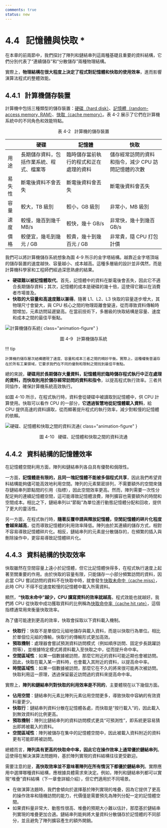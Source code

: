 ```yaml
---
comments: true
status: new
---
```


# 4.4 &nbsp; 記憶體與快取 *

在本章的前兩節中，我們探討了陣列和鏈結串列這兩種基礎且重要的資料結構，它們分別代表了“連續儲存”和“分散儲存”兩種物理結構。

實際上，**物理結構在很大程度上決定了程式對記憶體和快取的使用效率**，進而影響演算法程式的整體效能。

## 4.4.1 &nbsp; 計算機儲存裝置

計算機中包括三種類型的儲存裝置：<u>硬碟（hard disk）</u>、<u>記憶體（random-access memory, RAM）</u>、<u>快取（cache memory）</u>。表 4-2 展示了它們在計算機系統中的不同角色和效能特點。

<p align="center"> 表 4-2 &nbsp; 計算機的儲存裝置 </p>

<div class="center-table" markdown>

|        | 硬碟                                     | 記憶體                                   | 快取                                              |
| ------ | ---------------------------------------- | -------------------------------------- | ------------------------------------------------- |
| 用途   | 長期儲存資料，包括作業系統、程式、檔案等 | 臨時儲存當前執行的程式和正在處理的資料 | 儲存經常訪問的資料和指令，減少 CPU 訪問記憶體的次數 |
| 易失性 | 斷電後資料不會丟失                       | 斷電後資料會丟失                       | 斷電後資料會丟失                                  |
| 容量   | 較大，TB 級別                            | 較小，GB 級別                          | 非常小，MB 級別                                   |
| 速度   | 較慢，幾百到幾千 MB/s                    | 較快，幾十 GB/s                        | 非常快，幾十到幾百 GB/s                           |
| 價格   | 較便宜，幾毛到幾元 / GB                  | 較貴，幾十到幾百元 / GB                | 非常貴，隨 CPU 打包計價                           |

</div>

我們可以將計算機儲存系統想象為圖 4-9 所示的金字塔結構。越靠近金字塔頂端的儲存裝置的速度越快、容量越小、成本越高。這種多層級的設計並非偶然，而是計算機科學家和工程師們經過深思熟慮的結果。

- **硬碟難以被記憶體取代**。首先，記憶體中的資料在斷電後會丟失，因此它不適合長期儲存資料；其次，記憶體的成本是硬碟的幾十倍，這使得它難以在消費者市場普及。
- **快取的大容量和高速度難以兼得**。隨著 L1、L2、L3 快取的容量逐步增大，其物理尺寸會變大，與 CPU 核心之間的物理距離會變遠，從而導致資料傳輸時間增加，元素訪問延遲變高。在當前技術下，多層級的快取結構是容量、速度和成本之間的最佳平衡點。

![計算機儲存系統](ram_and_cache.assets/storage_pyramid.png){ class="animation-figure" }

<p align="center"> 圖 4-9 &nbsp; 計算機儲存系統 </p>

!!! tip

    計算機的儲存層次結構體現了速度、容量和成本三者之間的精妙平衡。實際上，這種權衡普遍存在於所有工業領域，它要求我們在不同的優勢和限制之間找到最佳平衡點。

總的來說，**硬碟用於長期儲存大量資料，記憶體用於臨時儲存程式執行中正在處理的資料，而快取則用於儲存經常訪問的資料和指令**，以提高程式執行效率。三者共同協作，確保計算機系統高效執行。

如圖 4-10 所示，在程式執行時，資料會從硬碟中被讀取到記憶體中，供 CPU 計算使用。快取可以看作 CPU 的一部分，**它透過智慧地從記憶體載入資料**，給 CPU 提供高速的資料讀取，從而顯著提升程式的執行效率，減少對較慢的記憶體的依賴。

![硬碟、記憶體和快取之間的資料流通](ram_and_cache.assets/computer_storage_devices.png){ class="animation-figure" }

<p align="center"> 圖 4-10 &nbsp; 硬碟、記憶體和快取之間的資料流通 </p>

## 4.4.2 &nbsp; 資料結構的記憶體效率

在記憶體空間利用方面，陣列和鏈結串列各自具有優勢和侷限性。

一方面，**記憶體是有限的，且同一塊記憶體不能被多個程式共享**，因此我們希望資料結構能夠儘可能高效地利用空間。陣列的元素緊密排列，不需要額外的空間來儲存鏈結串列節點間的引用（指標），因此空間效率更高。然而，陣列需要一次性分配足夠的連續記憶體空間，這可能導致記憶體浪費，陣列擴容也需要額外的時間和空間成本。相比之下，鏈結串列以“節點”為單位進行動態記憶體分配和回收，提供了更大的靈活性。

另一方面，在程式執行時，**隨著反覆申請與釋放記憶體，空閒記憶體的碎片化程度會越來越高**，從而導致記憶體的利用效率降低。陣列由於其連續的儲存方式，相對不容易導致記憶體碎片化。相反，鏈結串列的元素是分散儲存的，在頻繁的插入與刪除操作中，更容易導致記憶體碎片化。

## 4.4.3 &nbsp; 資料結構的快取效率

快取雖然在空間容量上遠小於記憶體，但它比記憶體快得多，在程式執行速度上起著至關重要的作用。由於快取的容量有限，只能儲存一小部分頻繁訪問的資料，因此當 CPU 嘗試訪問的資料不在快取中時，就會發生<u>快取未命中（cache miss）</u>，此時 CPU 不得不從速度較慢的記憶體中載入所需資料。

顯然，**“快取未命中”越少，CPU 讀寫資料的效率就越高**，程式效能也就越好。我們將 CPU 從快取中成功獲取資料的比例稱為<u>快取命中率（cache hit rate）</u>，這個指標通常用來衡量快取效率。

為了儘可能達到更高的效率，快取會採取以下資料載入機制。

- **快取行**：快取不是單個位元組地儲存與載入資料，而是以快取行為單位。相比於單個位元組的傳輸，快取行的傳輸形式更加高效。
- **預取機制**：處理器會嘗試預測資料訪問模式（例如順序訪問、固定步長跳躍訪問等），並根據特定模式將資料載入至快取之中，從而提升命中率。
- **空間區域性**：如果一個數據被訪問，那麼它附近的資料可能近期也會被訪問。因此，快取在載入某一資料時，也會載入其附近的資料，以提高命中率。
- **時間區域性**：如果一個數據被訪問，那麼它在不久的將來很可能再次被訪問。快取利用這一原理，透過保留最近訪問過的資料來提高命中率。

實際上，**陣列和鏈結串列對快取的利用效率是不同的**，主要體現在以下幾個方面。

- **佔用空間**：鏈結串列元素比陣列元素佔用空間更多，導致快取中容納的有效資料量更少。
- **快取行**：鏈結串列資料分散在記憶體各處，而快取是“按行載入”的，因此載入到無效資料的比例更高。
- **預取機制**：陣列比鏈結串列的資料訪問模式更具“可預測性”，即系統更容易猜出即將被載入的資料。
- **空間區域性**：陣列被儲存在集中的記憶體空間中，因此被載入資料附近的資料更有可能即將被訪問。

總體而言，**陣列具有更高的快取命中率，因此它在操作效率上通常優於鏈結串列**。這使得在解決演算法問題時，基於陣列實現的資料結構往往更受歡迎。

需要注意的是，**高快取效率並不意味著陣列在所有情況下都優於鏈結串列**。實際應用中選擇哪種資料結構，應根據具體需求來決定。例如，陣列和鏈結串列都可以實現“堆疊”資料結構（下一章會詳細介紹），但它們適用於不同場景。

- 在做演算法題時，我們會傾向於選擇基於陣列實現的堆疊，因為它提供了更高的操作效率和隨機訪問的能力，代價僅是需要預先為陣列分配一定的記憶體空間。
- 如果資料量非常大、動態性很高、堆疊的預期大小難以估計，那麼基於鏈結串列實現的堆疊更加合適。鏈結串列能夠將大量資料分散儲存於記憶體的不同部分，並且避免了陣列擴容產生的額外開銷。
